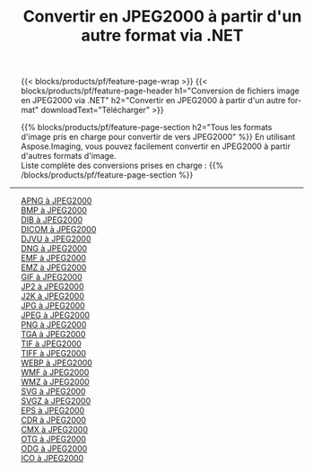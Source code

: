 ﻿---
title: Convertir en JPEG2000 à partir d'un autre format via .NET 
weight: 3920
url: /fr/net/conversion/to/jpeg2000 
lang: fr
langdirlevel: 2
locales: zh-hans,ja,it,ru,de,es,fr,nl,id,lt,pl,pt,vi,tr,ko,zh-hant,ar,hi,th,sv,cs,uk,he
description: En utilisant Aspose.Imaging, vous pouvez facilement convertir en JPEG2000 à partir d'un autre format
---

{{< blocks/products/pf/feature-page-wrap >}}
{{< blocks/products/pf/feature-page-header h1="Conversion de fichiers image en JPEG2000 via .NET" h2="Convertir en JPEG2000 à partir d'un autre format" downloadText="Télécharger" >}}


{{% blocks/products/pf/feature-page-section  h2="Tous les formats d'image pris en charge pour convertir de vers JPEG2000" %}}
En utilisant Aspose.Imaging, vous pouvez facilement convertir en JPEG2000 à partir d'autres formats d'image.
<br/>
Liste complète des conversions prises en charge :
{{% /blocks/products/pf/feature-page-section %}}
<div class="container-fluid productfamilypage bg-gray">
    <div class="convertypes bg-gray agp-content section">
        <div class="container">
		<hr style="margin-left:-20px;"/>
		<div class="row other-converters">
		    <div class='col-md-2 other-converter remove-lp remove-rp'><a href="/imaging/fr/net/conversion/apng-to-jpeg2000" >APNG à JPEG2000</a></div>
<div class='col-md-2 other-converter remove-lp remove-rp'><a href="/imaging/fr/net/conversion/bmp-to-jpeg2000" >BMP à JPEG2000</a></div>
<div class='col-md-2 other-converter remove-lp remove-rp'><a href="/imaging/fr/net/conversion/dib-to-jpeg2000" >DIB à JPEG2000</a></div>
<div class='col-md-2 other-converter remove-lp remove-rp'><a href="/imaging/fr/net/conversion/dicom-to-jpeg2000" >DICOM à JPEG2000</a></div>
<div class='col-md-2 other-converter remove-lp remove-rp'><a href="/imaging/fr/net/conversion/djvu-to-jpeg2000" >DJVU à JPEG2000</a></div>
<div class='col-md-2 other-converter remove-lp remove-rp'><a href="/imaging/fr/net/conversion/dng-to-jpeg2000" >DNG à JPEG2000</a></div>
<div class='col-md-2 other-converter remove-lp remove-rp'><a href="/imaging/fr/net/conversion/emf-to-jpeg2000" >EMF à JPEG2000</a></div>
<div class='col-md-2 other-converter remove-lp remove-rp'><a href="/imaging/fr/net/conversion/emz-to-jpeg2000" >EMZ à JPEG2000</a></div>
<div class='col-md-2 other-converter remove-lp remove-rp'><a href="/imaging/fr/net/conversion/gif-to-jpeg2000" >GIF à JPEG2000</a></div>
<div class='col-md-2 other-converter remove-lp remove-rp'><a href="/imaging/fr/net/conversion/jp2-to-jpeg2000" >JP2 à JPEG2000</a></div>
<div class='col-md-2 other-converter remove-lp remove-rp'><a href="/imaging/fr/net/conversion/j2k-to-jpeg2000" >J2K à JPEG2000</a></div>
<div class='col-md-2 other-converter remove-lp remove-rp'><a href="/imaging/fr/net/conversion/jpg-to-jpeg2000" >JPG à JPEG2000</a></div>
<div class='col-md-2 other-converter remove-lp remove-rp'><a href="/imaging/fr/net/conversion/jpeg-to-jpeg2000" >JPEG à JPEG2000</a></div>
<div class='col-md-2 other-converter remove-lp remove-rp'><a href="/imaging/fr/net/conversion/png-to-jpeg2000" >PNG à JPEG2000</a></div>
<div class='col-md-2 other-converter remove-lp remove-rp'><a href="/imaging/fr/net/conversion/tga-to-jpeg2000" >TGA à JPEG2000</a></div>
<div class='col-md-2 other-converter remove-lp remove-rp'><a href="/imaging/fr/net/conversion/tif-to-jpeg2000" >TIF à JPEG2000</a></div>
<div class='col-md-2 other-converter remove-lp remove-rp'><a href="/imaging/fr/net/conversion/tiff-to-jpeg2000" >TIFF à JPEG2000</a></div>
<div class='col-md-2 other-converter remove-lp remove-rp'><a href="/imaging/fr/net/conversion/webp-to-jpeg2000" >WEBP à JPEG2000</a></div>
<div class='col-md-2 other-converter remove-lp remove-rp'><a href="/imaging/fr/net/conversion/wmf-to-jpeg2000" >WMF à JPEG2000</a></div>
<div class='col-md-2 other-converter remove-lp remove-rp'><a href="/imaging/fr/net/conversion/wmz-to-jpeg2000" >WMZ à JPEG2000</a></div>
<div class='col-md-2 other-converter remove-lp remove-rp'><a href="/imaging/fr/net/conversion/svg-to-jpeg2000" >SVG à JPEG2000</a></div>
<div class='col-md-2 other-converter remove-lp remove-rp'><a href="/imaging/fr/net/conversion/svgz-to-jpeg2000" >SVGZ à JPEG2000</a></div>
<div class='col-md-2 other-converter remove-lp remove-rp'><a href="/imaging/fr/net/conversion/eps-to-jpeg2000" >EPS à JPEG2000</a></div>
<div class='col-md-2 other-converter remove-lp remove-rp'><a href="/imaging/fr/net/conversion/cdr-to-jpeg2000" >CDR à JPEG2000</a></div>
<div class='col-md-2 other-converter remove-lp remove-rp'><a href="/imaging/fr/net/conversion/cmx-to-jpeg2000" >CMX à JPEG2000</a></div>
<div class='col-md-2 other-converter remove-lp remove-rp'><a href="/imaging/fr/net/conversion/otg-to-jpeg2000" >OTG à JPEG2000</a></div>
<div class='col-md-2 other-converter remove-lp remove-rp'><a href="/imaging/fr/net/conversion/odg-to-jpeg2000" >ODG à JPEG2000</a></div>
<div class='col-md-2 other-converter remove-lp remove-rp'><a href="/imaging/fr/net/conversion/ico-to-jpeg2000" >ICO à JPEG2000</a></div>
                </div>
        </div>
    </div>
</div>
<br/>

